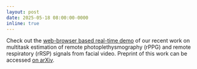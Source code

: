 ```yaml
---
layout: post
date: 2025-05-18 08:00:00-0000
inline: true
---
```


Check out the <a href="https://physiologicailab.github.io/mmrphys-live">web-browser based real-time demo</a> of our recent work on multitask estimation of remote photoplethysmography (rPPG) and remote respiratory (rRSP) signals from facial video. Preprint of this work can be accessed <a href="https://doi.org/10.48550/arXiv.2505.07013">on arXiv</a>.
